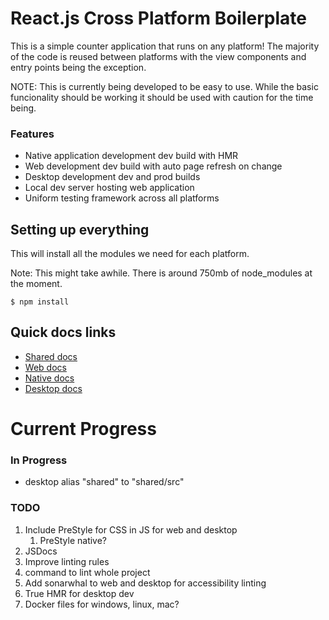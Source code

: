 # React.js Cross Platform Boilerplate
This is a simple counter application that runs on any platform! The majority of the code is reused between platforms with the view components and entry points being the exception.

NOTE: This is currently being developed to be easy to use. While the basic funcionality should be working it should be used with caution for the time being.


### Features
* Native application development dev build with HMR
* Web development dev build with auto page refresh on change
* Desktop development dev and prod builds
* Local dev server hosting web application
* Uniform testing framework across all platforms



## Setting up everything
This will install all the modules we need for each platform.

Note: This might take awhile. There is around 750mb of node_modules at the moment.
```
$ npm install
```


## Quick docs links
* [Shared docs](./shared/shared.md)
* [Web docs](./web/web.md)
* [Native docs](./native/native.md)
* [Desktop docs](./desktop/desktop.md)



# Current Progress
### In Progress
* desktop alias "shared" to "shared/src"

### TODO
1. Include PreStyle for CSS in JS for web and desktop
    1. PreStyle native?
1. JSDocs
1. Improve linting rules
  1. command to lint whole project
1. Add sonarwhal to web and desktop for accessibility linting
1. True HMR for desktop dev
1. Docker files for windows, linux, mac?





